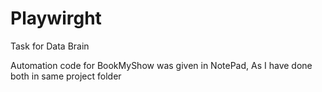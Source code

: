 # Playwirght
Task for Data Brain


Automation code for BookMyShow was given in NotePad, As I have done both in same project folder
